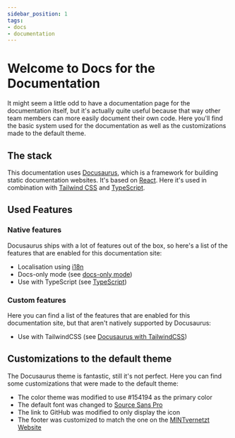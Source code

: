 ```yaml
---
sidebar_position: 1
tags:
- docs
- documentation
---
```


# Welcome to Docs for the Documentation
It might seem a little odd to have a documentation page for the documentation itself, but it's actually quite useful
because that way other team members can more easily document their own code. Here you'll find the basic system used for the documentation
as well as the customizations made to the default theme.

## The stack
This documentation uses [Docusaurus](https://docusaurus.io/), which is a framework for building static documentation websites.
It's based on [React](https://reactjs.org/). Here it's used in combination with [Tailwind CSS](https://tailwindcss.com/) and [TypeScript](https://www.typescriptlang.org/).

## Used Features

### Native features
Docusaurus ships with a lot of features out of the box, so here's a list of the features that are enabled for this documentation site:
- Localisation using [i18n](https://docusaurus.io/docs/i18n/introduction)
- Docs-only mode (see [docs-only mode](https://docusaurus.io/docs/docs-introduction#docs-only-mode))
- Use with TypeScript (see [TypeScript](https://docusaurus.io/docs/typescript-support))

### Custom features
Here you can find a list of the features that are enabled for this documentation site, but that aren't natively supported by Docusaurus:
- Use with TailwindCSS (see [Docusaurus with TailwindCSS](https://dev.to/sajclarke_62/using-tailwindcss-v3-in-docusaurus-in-5-steps-5c26))

## Customizations to the default theme
The Docusaurus theme is fantastic, still it's not perfect. Here you can find some customizations that were made to the default theme:
- The color theme was modified to use #154194 as the primary color
- The default font was changed to [Source Sans Pro](https://fonts.google.com/specimen/Source+Sans+Pro)
- The link to GitHub was modified to only display the icon
- The footer was customized to match the one on the [MINTvernetzt Website](https://www.mint-vernetzt.de/)
